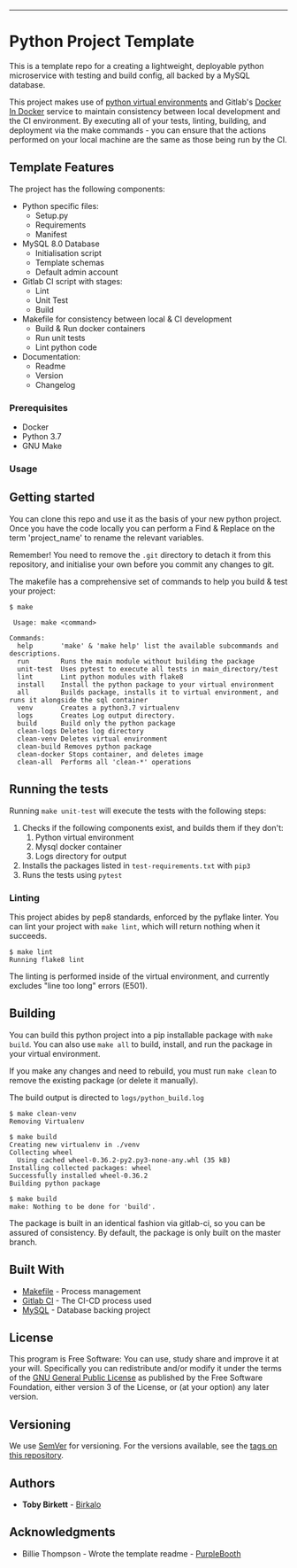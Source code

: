 ----------------
# Python Project Template
This is a template repo for a creating a lightweight, deployable python microservice with testing and build config, all backed by a MySQL database.

This project makes use of [python virtual environments](https://docs.python.org/3/tutorial/venv.html) and Gitlab's [Docker In Docker](https://docs.gitlab.com/ee/ci/docker/using_docker_build.html) service to maintain consistency between local development and the CI environment.
By executing all of your tests, linting, building, and deployment via the make commands - you can ensure that the actions performed on your local machine are the same as those being run by the CI.

## Template Features
The project has the following components:
 - Python specific files:
   - Setup.py
   - Requirements 
   - Manifest
 - MySQL 8.0 Database
   - Initialisation script
   - Template schemas
   - Default admin account
 - Gitlab CI script with stages:
   - Lint
   - Unit Test
   - Build
 - Makefile for consistency between local & CI development
   - Build & Run docker containers
   - Run unit tests
   - Lint python code 
 - Documentation:
   - Readme
   - Version 
   - Changelog
  

### Prerequisites

 - Docker
 - Python 3.7
 - GNU Make


### Usage

## Getting started
You can clone this repo and use it as the basis of your new python project.
Once you have the code locally you can perform a Find & Replace on the term 'project_name' to rename the relevant variables.

Remember! You need to remove the `.git` directory to detach it from this repository, and initialise your own before you commit any changes to git.  

The makefile has a comprehensive set of commands to help you build & test your project:
```
$ make

 Usage: make <command>

Commands:
  help       'make' & 'make help' list the available subcommands and descriptions.
  run        Runs the main module without building the package
  unit-test  Uses pytest to execute all tests in main_directory/test
  lint       Lint python modules with flake8
  install    Install the python package to your virtual environment
  all        Builds package, installs it to virtual environment, and runs it alongside the sql container
  venv       Creates a python3.7 virtualenv
  logs       Creates Log output directory.
  build      Build only the python package
  clean-logs Deletes log directory
  clean-venv Deletes virtual environment
  clean-build Removes python package
  clean-docker Stops container, and deletes image
  clean-all  Performs all 'clean-*' operations
```

## Running the tests

Running `make unit-test` will execute the tests with the following steps:
   1. Checks if the following components exist, and builds them if they don't:
      1. Python virtual environment
      2. Mysql docker container
      3. Logs directory for output
   2. Installs the packages listed in `test-requirements.txt` with `pip3`
   3. Runs the tests using `pytest` 

### Linting

This project abides by pep8 standards, enforced by the pyflake linter. 
You can lint your project with `make lint`, which will return nothing when it succeeds.

```
$ make lint
Running flake8 lint
```
The linting is performed inside of the virtual environment, and currently excludes "line too long" errors (E501).

## Building
You can build this python project into a pip installable package with `make build`. You can also use `make all` to build,
install, and run the package in your virtual environment.

If you make any changes and need to rebuild, you must run `make clean` to remove the existing package (or delete it manually).

The build output is directed to `logs/python_build.log`

```
$ make clean-venv
Removing Virtualenv

$ make build
Creating new virtualenv in ./venv
Collecting wheel
  Using cached wheel-0.36.2-py2.py3-none-any.whl (35 kB)
Installing collected packages: wheel
Successfully installed wheel-0.36.2
Building python package

$ make build
make: Nothing to be done for 'build'.
```

The package is built in an identical fashion via gitlab-ci, so you can be assured of consistency. By default, the package is only built on the master branch.

## Built With

* [Makefile](https://www.gnu.org/software/make/manual/make.html) - Process management
* [Gitlab CI](https://docs.gitlab.com/ee/ci/) - The CI-CD process used
* [MySQL](https://dev.mysql.com/) - Database backing project

## License

This program is Free Software: You can use, study share and improve it at your
will. Specifically you can redistribute and/or modify it under the terms of the
[GNU General Public License](https://www.gnu.org/licenses/gpl.html) as
published by the Free Software Foundation, either version 3 of the License, or
(at your option) any later version.

## Versioning

We use [SemVer](http://semver.org/) for versioning. For the versions available, see the [tags on this repository](https://gitlab.com/templates.core/python-template/-/tags). 

## Authors

* **Toby Birkett** - [Birkalo](https://gitlab.com/Birkao)

## Acknowledgments
* Billie Thompson - Wrote the template readme - [PurpleBooth](https://github.com/PurpleBooth)